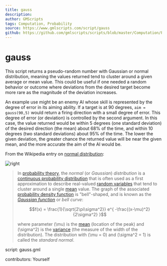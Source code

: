 ```yaml
---
title: gauss
description: 
author: GMScripts
tags: Computation, Probability
source: https://www.gmlscripts.com/script/gauss
github: https://github.com/gmlscripts/scripts/blob/master/Computation/Probability/gauss.gml
---
```


gauss
=====

This script returns a pseudo-random number with Gaussian or normal 
distribution, meaning the values returned tend to cluster around a given 
average or mean value. This could be useful if one needed a random 
behavior or outcome where deviations from the desired target become more 
rare as the magnitude of the deviation increases.

An example use might be an enemy AI whose skill is represented by the 
degree of error in its aiming ability. If a target is at 90 degrees, 
`aim = gauss(90,5)` would return a firing direction with a small degree 
of error. This degree of error (or deviation) is controlled by the second 
argument. In this case, the value returned would be within 5 degrees 
(one standard deviation) of the desired direction (the mean) about 68% of
the time, and within 10 degrees (two standard deviations) about 95% of the 
time. The lower the given deviation, the greater chance the returned value 
will be near the given mean, and the more accurate the aim of the AI would be.

From the Wikipedia entry on [normal distribution]:

![right](/images/gaussian_distribution.png "standard deviation")

> In [probability theory], the *normal* (or *Gaussian*) *distribution*
> is a [continuous probability distribution] that is often used as a first 
> approximation to describe real-valued [random variables] that tend to 
> cluster around a single [mean] value. The graph of the associated 
> [probability density function] is "bell"-shaped, and is known as the 
> *[Gaussian function]* or *bell curve*:
>
> $$f(x) = \frac{1}{\sqrt{2\pi\sigma^2}} e^{ -\frac{(x-\mu)^2}{2\sigma^2} }$$
>
> where parameter \(\mu\) is the [mean] (location of the peak) and 
> \(\sigma^2\) is the [variance] (the measure of the width of the 
> distribution). The distribution with \(\mu = 0\) and \(\sigma^2 = 1\) is 
> called the *standard normal*.

script: gauss.gml

contributors: Yourself

[normal distribution]: http://en.wikipedia.org/wiki/Normal_distribution 
[probability theory]: http://en.wikipedia.org/wiki/Probability_theory 
[continuous probability distribution]: http://en.wikipedia.org/wiki/Continuous_probability_distribution#Continuous_probability_distribution
[random variables]: http://en.wikipedia.org/wiki/Random_variable
[mean]: http://en.wikipedia.org/wiki/Mean
[probability density function]: http://en.wikipedia.org/wiki/Probability_density_function 
[Gaussian function]: http://en.wikipedia.org/wiki/Gaussian_function 
[variance]: http://en.wikipedia.org/wiki/Variance 
[Petter Strandmark]: http://en.wikipedia.org/wiki/File:Standard_deviation_diagram.svg